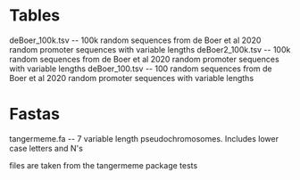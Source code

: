 # Tables
deBoer_100k.tsv -- 100k random sequences from de Boer et al 2020 random promoter sequences with variable lengths
deBoer2_100k.tsv -- 100k random sequences from de Boer et al 2020 random promoter sequences with variable lengths
deBoer_100.tsv -- 100 random sequences from de Boer et al 2020 random promoter sequences with variable lengths


# Fastas
tangermeme.fa -- 7 variable length pseudochromosomes. Includes lower case letters and N's

 files are taken from the tangermeme package tests